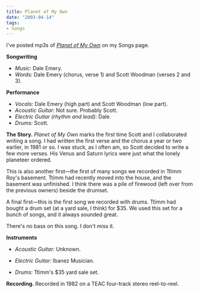 ```yaml
---
title: Planet of My Own
date: "2003-04-14"
tags:
- Songs
---
```


<p> I've posted mp3s of <em>
<a href="/songs/#planet-of-my-own">Planet of My Own</a>
</em> on my Songs page. </p>
<p>
<strong>Songwriting</strong>
<ul>
<li>
<em>Music:</em>     Dale Emery. </li>
<li>
<em>Words:</em>     Dale Emery (chorus, verse 1)     and Scott Woodman (verses 2 and 3). </li>
</ul>
</p>
<p>
<strong>Performance</strong>
<ul>
<li>
<em>Vocals:</em>     Dale Emery (high part)     and Scott Woodman (low part). </li>
<li>
<em>Acoustic Guitar:</em>     Not sure.  Probably Scott. </li>
<li>
<em>Electric Guitar (rhythm and lead):</em>     Dale. </li>
<li>
<em>Drums:</em>     Scott. </li>
</ul>
</p>
<p>
<strong>The Story.</strong>
<em>Planet of My Own</em> marks the first time Scott and I collaborated writing a song. I had written the first verse and the chorus a year or two earlier, in 1981 or so. I was stuck, as I often am, so Scott decided to write a few more verses. His Venus and Saturn lyrics were just what the lonely planeteer ordered. </p>
<p> This is also another first—the first of many songs we recorded in Ttïmm Roy's basement. Ttïmm had recently moved into the house, and the basement was unfinished. I think there was a pile of firewood (left over from the previous owners) beside the drumset. </p>
<p> A final first—this is the first song we recorded with drums. Ttïmm had bought a drum set (at a yard sale, I think) for $35. We used this set for a bunch of songs, and it always sounded great. </p>
<p> There's no bass on this song. I don't miss it. </p>
<p>
<strong>Instruments</strong>
<ul>
<li>
<em>Acoustic Guitar:</em>     Unknown. </li>
</ul>
<ul>
<li>
<em>Electric Guitar:</em>     Ibanez Musician. </li>
</ul>
<ul>
<li>
<em>Drums:</em>     Ttïmm's $35 yard sale set. </li>
</ul>
</p>
<p>
<strong>Recording.</strong> Recorded in 1982 on a TEAC four-track stereo reel-to-reel. </p>
